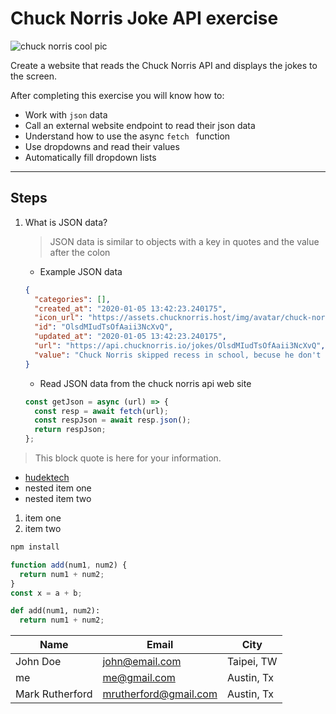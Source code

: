 # Chuck Norris Joke API exercise

![chuck norris cool pic](https://images02.military.com/sites/default/files/2021-04/chucknorris.jpeg)

Create a website that reads the Chuck Norris API and displays the jokes to the screen.

After completing this exercise you will know how to:

- Work with `json` data
- Call an external website endpoint to read their json data
- Understand how to use the async `fetch ` function
- Use dropdowns and read their values
- Automatically fill dropdown lists

---

## Steps

1. What is JSON data?

   > JSON data is similar to objects with a key in quotes and the value after the colon

   - Example JSON data

   ```json
   {
     "categories": [],
     "created_at": "2020-01-05 13:42:23.240175",
     "icon_url": "https://assets.chucknorris.host/img/avatar/chuck-norris.png",
     "id": "OlsdMIudTsOfAaii3NcXvQ",
     "updated_at": "2020-01-05 13:42:23.240175",
     "url": "https://api.chucknorris.io/jokes/OlsdMIudTsOfAaii3NcXvQ",
     "value": "Chuck Norris skipped recess in school, becuse he don't play"
   }
   ```

   - Read JSON data from the chuck norris api web site

   ```javascript
   const getJson = async (url) => {
     const resp = await fetch(url);
     const respJson = await resp.json();
     return respJson;
   };
   ```

> This block quote is here for your information.

- [hudektech](https://hudektech.com)
- nested item one
- nested item two

1. item one
2. item two

```bash
npm install

```

```javascript
function add(num1, num2) {
  return num1 + num2;
}
const x = a + b;
```

```python
def add(num1, num2):
  return num1 + num2;
```

| Name            | Email                 | City       |
| --------------- | --------------------- | ---------- |
| John Doe        | john@email.com        | Taipei, TW |
| me              | me@gmail.com          | Austin, Tx |
| Mark Rutherford | mrutherford@gmail.com | Austin, Tx |
